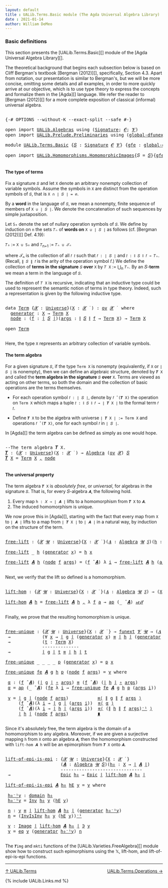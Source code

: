 ```yaml
---
layout: default
title : UALib.Terms.Basic module (The Agda Universal Algebra Library)
date : 2021-01-14
author: William DeMeo
---
```


### <a id="basic-definitions">Basic definitions</a>

This section presents the [UALib.Terms.Basic][] module of the [Agda Universal Algebra Library][].

The theoretical background that begins each subsection below is based on Cliff Bergman's textbook [Bergman (2012)][], specifically, Section 4.3.  Apart from notation, our presentation is similar to Bergman's, but we will be more concise, omitting some details and all examples, in order to more quickly arrive at our objective, which is to use type theory to express the concepts and formalize them in the [Agda][] language.  We refer the reader to [Bergman (2012)][] for a more complete exposition of classical (informal) universal algebra.

<pre class="Agda">

<a id="845" class="Symbol">{-#</a> <a id="849" class="Keyword">OPTIONS</a> <a id="857" class="Pragma">--without-K</a> <a id="869" class="Pragma">--exact-split</a> <a id="883" class="Pragma">--safe</a> <a id="890" class="Symbol">#-}</a>

<a id="895" class="Keyword">open</a> <a id="900" class="Keyword">import</a> <a id="907" href="UALib.Algebras.html" class="Module">UALib.Algebras</a> <a id="922" class="Keyword">using</a> <a id="928" class="Symbol">(</a><a id="929" href="UALib.Algebras.Signatures.html#1377" class="Function">Signature</a><a id="938" class="Symbol">;</a> <a id="940" href="universes.html#613" class="Generalizable">𝓞</a><a id="941" class="Symbol">;</a> <a id="943" href="universes.html#617" class="Generalizable">𝓥</a><a id="944" class="Symbol">)</a>
<a id="946" class="Keyword">open</a> <a id="951" class="Keyword">import</a> <a id="958" href="UALib.Prelude.Preliminaries.html" class="Module">UALib.Prelude.Preliminaries</a> <a id="986" class="Keyword">using</a> <a id="992" class="Symbol">(</a><a id="993" href="MGS-Subsingleton-Theorems.html#3468" class="Function">global-dfunext</a><a id="1007" class="Symbol">)</a>

<a id="1010" class="Keyword">module</a> <a id="1017" href="UALib.Terms.Basic.html" class="Module">UALib.Terms.Basic</a> <a id="1035" class="Symbol">{</a><a id="1036" href="UALib.Terms.Basic.html#1036" class="Bound">𝑆</a> <a id="1038" class="Symbol">:</a> <a id="1040" href="UALib.Algebras.Signatures.html#1377" class="Function">Signature</a> <a id="1050" href="universes.html#613" class="Generalizable">𝓞</a> <a id="1052" href="universes.html#617" class="Generalizable">𝓥</a><a id="1053" class="Symbol">}</a> <a id="1055" class="Symbol">{</a><a id="1056" href="UALib.Terms.Basic.html#1056" class="Bound">gfe</a> <a id="1060" class="Symbol">:</a> <a id="1062" href="MGS-Subsingleton-Theorems.html#3468" class="Function">global-dfunext</a><a id="1076" class="Symbol">}</a> <a id="1078" class="Keyword">where</a>

<a id="1085" class="Keyword">open</a> <a id="1090" class="Keyword">import</a> <a id="1097" href="UALib.Homomorphisms.HomomorphicImages.html" class="Module">UALib.Homomorphisms.HomomorphicImages</a><a id="1134" class="Symbol">{</a><a id="1135" class="Argument">𝑆</a> <a id="1137" class="Symbol">=</a> <a id="1139" href="UALib.Terms.Basic.html#1036" class="Bound">𝑆</a><a id="1140" class="Symbol">}{</a><a id="1142" href="UALib.Terms.Basic.html#1056" class="Bound">gfe</a><a id="1145" class="Symbol">}</a> <a id="1147" class="Keyword">public</a>

</pre>

#### <a id="the-type-of-terms">The type of terms</a>

Fix a signature `𝑆` and let `X` denote an arbitrary nonempty collection of variable symbols. Assume the symbols in `X` are distinct from the operation symbols of `𝑆`, that is `X ∩ ∣ 𝑆 ∣ = ∅`.

By a **word** in the language of `𝑆`, we mean a nonempty, finite sequence of members of `X ∪ ∣ 𝑆 ∣`. We denote the concatenation of such sequences by simple juxtaposition.

Let `S₀` denote the set of nullary operation symbols of `𝑆`. We define by induction on `n` the sets `𝑇ₙ` of **words on** `X ∪ ∣ 𝑆 ∣` as follows (cf. [Bergman (2012)][] Def. 4.19):

`𝑇₀` := `X ∪ S₀` and `𝑇`<sub>n+1</sub> := `𝑇ₙ ∪ 𝒯ₙ`

where 𝒯ₙ is the collection of all `𝑓 𝑡` such that `𝑓 : ∣ 𝑆 ∣` and `𝑡 : ∥ 𝑆 ∥ 𝑓 → 𝑇ₙ`. (Recall, `∥ 𝑆 ∥ 𝑓` is the arity of the operation symbol 𝑓.) We define the collection of **terms in the signature** `𝑆` **over** `X` by `𝑇 X` := ⋃<sub>n</sub> `𝑇ₙ`. By an 𝑆-**term** we mean a term in the language of `𝑆`.

The definition of `𝑇 X` is recursive, indicating that an inductive type could be used to represent the semantic notion of terms in type theory. Indeed, such a representation is given by the following inductive type.

<pre class="Agda">

<a id="2359" class="Keyword">data</a> <a id="Term"></a><a id="2364" href="UALib.Terms.Basic.html#2364" class="Datatype">Term</a> <a id="2369" class="Symbol">{</a><a id="2370" href="UALib.Terms.Basic.html#2370" class="Bound">𝓧</a> <a id="2372" class="Symbol">:</a> <a id="2374" href="universes.html#551" class="Function">Universe</a><a id="2382" class="Symbol">}(</a><a id="2384" href="UALib.Terms.Basic.html#2384" class="Bound">X</a> <a id="2386" class="Symbol">:</a> <a id="2388" href="UALib.Terms.Basic.html#2370" class="Bound">𝓧</a> <a id="2390" href="universes.html#758" class="Function Operator">̇</a> <a id="2392" class="Symbol">)</a> <a id="2394" class="Symbol">:</a> <a id="2396" href="UALib.Algebras.Products.html#2030" class="Function">ov</a> <a id="2399" href="UALib.Terms.Basic.html#2370" class="Bound">𝓧</a> <a id="2401" href="universes.html#758" class="Function Operator">̇</a>  <a id="2404" class="Keyword">where</a>
  <a id="Term.generator"></a><a id="2412" href="UALib.Terms.Basic.html#2412" class="InductiveConstructor">generator</a> <a id="2422" class="Symbol">:</a> <a id="2424" href="UALib.Terms.Basic.html#2384" class="Bound">X</a> <a id="2426" class="Symbol">→</a> <a id="2428" href="UALib.Terms.Basic.html#2364" class="Datatype">Term</a> <a id="2433" href="UALib.Terms.Basic.html#2384" class="Bound">X</a>
  <a id="Term.node"></a><a id="2437" href="UALib.Terms.Basic.html#2437" class="InductiveConstructor">node</a> <a id="2442" class="Symbol">:</a> <a id="2444" class="Symbol">(</a><a id="2445" href="UALib.Terms.Basic.html#2445" class="Bound">f</a> <a id="2447" class="Symbol">:</a> <a id="2449" href="UALib.Prelude.Preliminaries.html#11659" class="Function Operator">∣</a> <a id="2451" href="UALib.Terms.Basic.html#1036" class="Bound">𝑆</a> <a id="2453" href="UALib.Prelude.Preliminaries.html#11659" class="Function Operator">∣</a><a id="2454" class="Symbol">)(</a><a id="2456" href="UALib.Terms.Basic.html#2456" class="Bound">args</a> <a id="2461" class="Symbol">:</a> <a id="2463" href="UALib.Prelude.Preliminaries.html#11740" class="Function Operator">∥</a> <a id="2465" href="UALib.Terms.Basic.html#1036" class="Bound">𝑆</a> <a id="2467" href="UALib.Prelude.Preliminaries.html#11740" class="Function Operator">∥</a> <a id="2469" href="UALib.Terms.Basic.html#2445" class="Bound">f</a> <a id="2471" class="Symbol">→</a> <a id="2473" href="UALib.Terms.Basic.html#2364" class="Datatype">Term</a> <a id="2478" href="UALib.Terms.Basic.html#2384" class="Bound">X</a><a id="2479" class="Symbol">)</a> <a id="2481" class="Symbol">→</a> <a id="2483" href="UALib.Terms.Basic.html#2364" class="Datatype">Term</a> <a id="2488" href="UALib.Terms.Basic.html#2384" class="Bound">X</a>

<a id="2491" class="Keyword">open</a> <a id="2496" href="UALib.Terms.Basic.html#2364" class="Module">Term</a>

</pre>

Here, the type `X` represents an arbitrary collection of variable symbols.

#### <a id="the-term-algebra">The term algebra</a>

For a given signature `𝑆`, if the type `Term X` is nonempty (equivalently, if `X` or `∣ 𝑆 ∣` is nonempty), then we can define an algebraic structure, denoted by `𝑻 X` and called the **term algebra in the signature** `𝑆` **over** `X`.  Terms are viewed as acting on other terms, so both the domain and the collection of basic operations are the terms themselves.

* For each operation symbol `𝑓 : ∣ 𝑆 ∣`, denote by `𝑓 ̂ (𝑻 X)` the operation on `Term X` which maps a tuple `𝑡 : ∥ 𝑆 ∥ 𝑓 → ∣ 𝑻 X ∣` to the formal term `𝑓 𝑡`.

* Define `𝑻 X` to be the algebra with universe `∣ 𝑻 X ∣ := Term X` and operations `𝑓 ̂ (𝑻 X)`, one for each symbol `𝑓` in `∣ 𝑆 ∣`.

In [Agda][] the term algebra can be defined as simply as one would hope.

<pre class="Agda">

<a id="3384" class="Comment">--The term algebra 𝑻 X.</a>
<a id="𝑻"></a><a id="3408" href="UALib.Terms.Basic.html#3408" class="Function">𝑻</a> <a id="3410" class="Symbol">:</a> <a id="3412" class="Symbol">{</a><a id="3413" href="UALib.Terms.Basic.html#3413" class="Bound">𝓧</a> <a id="3415" class="Symbol">:</a> <a id="3417" href="universes.html#551" class="Function">Universe</a><a id="3425" class="Symbol">}(</a><a id="3427" href="UALib.Terms.Basic.html#3427" class="Bound">X</a> <a id="3429" class="Symbol">:</a> <a id="3431" href="UALib.Terms.Basic.html#3413" class="Bound">𝓧</a> <a id="3433" href="universes.html#758" class="Function Operator">̇</a> <a id="3435" class="Symbol">)</a> <a id="3437" class="Symbol">→</a> <a id="3439" href="UALib.Algebras.Algebras.html#771" class="Function">Algebra</a> <a id="3447" class="Symbol">(</a><a id="3448" href="UALib.Algebras.Products.html#2030" class="Function">ov</a> <a id="3451" href="UALib.Terms.Basic.html#3413" class="Bound">𝓧</a><a id="3452" class="Symbol">)</a> <a id="3454" href="UALib.Terms.Basic.html#1036" class="Bound">𝑆</a>
<a id="3456" href="UALib.Terms.Basic.html#3408" class="Function">𝑻</a> <a id="3458" href="UALib.Terms.Basic.html#3458" class="Bound">X</a> <a id="3460" class="Symbol">=</a> <a id="3462" href="UALib.Terms.Basic.html#2364" class="Datatype">Term</a> <a id="3467" href="UALib.Terms.Basic.html#3458" class="Bound">X</a> <a id="3469" href="UALib.Prelude.Preliminaries.html#5665" class="InductiveConstructor Operator">,</a> <a id="3471" href="UALib.Terms.Basic.html#2437" class="InductiveConstructor">node</a>

</pre>



#### <a id="the-universal-property">The universal property</a>

The term algebra `𝑻 X` is *absolutely free*, or *universal*, for algebras in the signature `𝑆`. That is, for every 𝑆-algebra `𝑨`, the following hold.

1.  Every map `h : 𝑋 → ∣ 𝑨 ∣` lifts to a homomorphism from `𝑻 X` to `𝑨`.
2.  The induced homomorphism is unique.

We now prove this in [Agda][], starting with the fact that every map from `X` to `∣ 𝑨 ∣` lifts to a map from `∣ 𝑻 X ∣` to `∣ 𝑨 ∣` in a natural way, by induction on the structure of the term.

<pre class="Agda">

<a id="free-lift"></a><a id="4026" href="UALib.Terms.Basic.html#4026" class="Function">free-lift</a> <a id="4036" class="Symbol">:</a> <a id="4038" class="Symbol">{</a><a id="4039" href="UALib.Terms.Basic.html#4039" class="Bound">𝓧</a> <a id="4041" href="UALib.Terms.Basic.html#4041" class="Bound">𝓤</a> <a id="4043" class="Symbol">:</a> <a id="4045" href="universes.html#551" class="Function">Universe</a><a id="4053" class="Symbol">}{</a><a id="4055" href="UALib.Terms.Basic.html#4055" class="Bound">X</a> <a id="4057" class="Symbol">:</a> <a id="4059" href="UALib.Terms.Basic.html#4039" class="Bound">𝓧</a> <a id="4061" href="universes.html#758" class="Function Operator">̇</a> <a id="4063" class="Symbol">}(</a><a id="4065" href="UALib.Terms.Basic.html#4065" class="Bound">𝑨</a> <a id="4067" class="Symbol">:</a> <a id="4069" href="UALib.Algebras.Algebras.html#771" class="Function">Algebra</a> <a id="4077" href="UALib.Terms.Basic.html#4041" class="Bound">𝓤</a> <a id="4079" href="UALib.Terms.Basic.html#1036" class="Bound">𝑆</a><a id="4080" class="Symbol">)(</a><a id="4082" href="UALib.Terms.Basic.html#4082" class="Bound">h</a> <a id="4084" class="Symbol">:</a> <a id="4086" href="UALib.Terms.Basic.html#4055" class="Bound">X</a> <a id="4088" class="Symbol">→</a> <a id="4090" href="UALib.Prelude.Preliminaries.html#11659" class="Function Operator">∣</a> <a id="4092" href="UALib.Terms.Basic.html#4065" class="Bound">𝑨</a> <a id="4094" href="UALib.Prelude.Preliminaries.html#11659" class="Function Operator">∣</a><a id="4095" class="Symbol">)</a> <a id="4097" class="Symbol">→</a> <a id="4099" href="UALib.Prelude.Preliminaries.html#11659" class="Function Operator">∣</a> <a id="4101" href="UALib.Terms.Basic.html#3408" class="Function">𝑻</a> <a id="4103" href="UALib.Terms.Basic.html#4055" class="Bound">X</a> <a id="4105" href="UALib.Prelude.Preliminaries.html#11659" class="Function Operator">∣</a> <a id="4107" class="Symbol">→</a> <a id="4109" href="UALib.Prelude.Preliminaries.html#11659" class="Function Operator">∣</a> <a id="4111" href="UALib.Terms.Basic.html#4065" class="Bound">𝑨</a> <a id="4113" href="UALib.Prelude.Preliminaries.html#11659" class="Function Operator">∣</a>

<a id="4116" href="UALib.Terms.Basic.html#4026" class="Function">free-lift</a> <a id="4126" class="Symbol">_</a> <a id="4128" href="UALib.Terms.Basic.html#4128" class="Bound">h</a> <a id="4130" class="Symbol">(</a><a id="4131" href="UALib.Terms.Basic.html#2412" class="InductiveConstructor">generator</a> <a id="4141" href="UALib.Terms.Basic.html#4141" class="Bound">x</a><a id="4142" class="Symbol">)</a> <a id="4144" class="Symbol">=</a> <a id="4146" href="UALib.Terms.Basic.html#4128" class="Bound">h</a> <a id="4148" href="UALib.Terms.Basic.html#4141" class="Bound">x</a>

<a id="4151" href="UALib.Terms.Basic.html#4026" class="Function">free-lift</a> <a id="4161" href="UALib.Terms.Basic.html#4161" class="Bound">𝑨</a> <a id="4163" href="UALib.Terms.Basic.html#4163" class="Bound">h</a> <a id="4165" class="Symbol">(</a><a id="4166" href="UALib.Terms.Basic.html#2437" class="InductiveConstructor">node</a> <a id="4171" href="UALib.Terms.Basic.html#4171" class="Bound">f</a> <a id="4173" href="UALib.Terms.Basic.html#4173" class="Bound">args</a><a id="4177" class="Symbol">)</a> <a id="4179" class="Symbol">=</a> <a id="4181" class="Symbol">(</a><a id="4182" href="UALib.Terms.Basic.html#4171" class="Bound">f</a> <a id="4184" href="UALib.Algebras.Algebras.html#2921" class="Function Operator">̂</a> <a id="4186" href="UALib.Terms.Basic.html#4161" class="Bound">𝑨</a><a id="4187" class="Symbol">)</a> <a id="4189" class="Symbol">λ</a> <a id="4191" href="UALib.Terms.Basic.html#4191" class="Bound">i</a> <a id="4193" class="Symbol">→</a> <a id="4195" href="UALib.Terms.Basic.html#4026" class="Function">free-lift</a> <a id="4205" href="UALib.Terms.Basic.html#4161" class="Bound">𝑨</a> <a id="4207" href="UALib.Terms.Basic.html#4163" class="Bound">h</a> <a id="4209" class="Symbol">(</a><a id="4210" href="UALib.Terms.Basic.html#4173" class="Bound">args</a> <a id="4215" href="UALib.Terms.Basic.html#4191" class="Bound">i</a><a id="4216" class="Symbol">)</a>

</pre>

Next, we verify that the lift so defined is a homomorphism.

<pre class="Agda">

<a id="lift-hom"></a><a id="4306" href="UALib.Terms.Basic.html#4306" class="Function">lift-hom</a> <a id="4315" class="Symbol">:</a> <a id="4317" class="Symbol">{</a><a id="4318" href="UALib.Terms.Basic.html#4318" class="Bound">𝓧</a> <a id="4320" href="UALib.Terms.Basic.html#4320" class="Bound">𝓤</a> <a id="4322" class="Symbol">:</a> <a id="4324" href="universes.html#551" class="Function">Universe</a><a id="4332" class="Symbol">}{</a><a id="4334" href="UALib.Terms.Basic.html#4334" class="Bound">X</a> <a id="4336" class="Symbol">:</a> <a id="4338" href="UALib.Terms.Basic.html#4318" class="Bound">𝓧</a> <a id="4340" href="universes.html#758" class="Function Operator">̇</a> <a id="4342" class="Symbol">}(</a><a id="4344" href="UALib.Terms.Basic.html#4344" class="Bound">𝑨</a> <a id="4346" class="Symbol">:</a> <a id="4348" href="UALib.Algebras.Algebras.html#771" class="Function">Algebra</a> <a id="4356" href="UALib.Terms.Basic.html#4320" class="Bound">𝓤</a> <a id="4358" href="UALib.Terms.Basic.html#1036" class="Bound">𝑆</a><a id="4359" class="Symbol">)</a> <a id="4361" class="Symbol">→</a> <a id="4363" class="Symbol">(</a><a id="4364" href="UALib.Terms.Basic.html#4334" class="Bound">X</a> <a id="4366" class="Symbol">→</a> <a id="4368" href="UALib.Prelude.Preliminaries.html#11659" class="Function Operator">∣</a> <a id="4370" href="UALib.Terms.Basic.html#4344" class="Bound">𝑨</a> <a id="4372" href="UALib.Prelude.Preliminaries.html#11659" class="Function Operator">∣</a><a id="4373" class="Symbol">)</a> <a id="4375" class="Symbol">→</a> <a id="4377" href="UALib.Homomorphisms.Basic.html#2319" class="Function">hom</a> <a id="4381" class="Symbol">(</a><a id="4382" href="UALib.Terms.Basic.html#3408" class="Function">𝑻</a> <a id="4384" href="UALib.Terms.Basic.html#4334" class="Bound">X</a><a id="4385" class="Symbol">)</a> <a id="4387" href="UALib.Terms.Basic.html#4344" class="Bound">𝑨</a>

<a id="4390" href="UALib.Terms.Basic.html#4306" class="Function">lift-hom</a> <a id="4399" href="UALib.Terms.Basic.html#4399" class="Bound">𝑨</a> <a id="4401" href="UALib.Terms.Basic.html#4401" class="Bound">h</a> <a id="4403" class="Symbol">=</a> <a id="4405" href="UALib.Terms.Basic.html#4026" class="Function">free-lift</a> <a id="4415" href="UALib.Terms.Basic.html#4399" class="Bound">𝑨</a> <a id="4417" href="UALib.Terms.Basic.html#4401" class="Bound">h</a> <a id="4419" href="UALib.Prelude.Preliminaries.html#5665" class="InductiveConstructor Operator">,</a> <a id="4421" class="Symbol">λ</a> <a id="4423" href="UALib.Terms.Basic.html#4423" class="Bound">f</a> <a id="4425" href="UALib.Terms.Basic.html#4425" class="Bound">a</a> <a id="4427" class="Symbol">→</a> <a id="4429" href="MGS-MLTT.html#6613" class="Function">ap</a> <a id="4432" class="Symbol">(_</a> <a id="4435" href="UALib.Algebras.Algebras.html#2921" class="Function Operator">̂</a> <a id="4437" href="UALib.Terms.Basic.html#4399" class="Bound">𝑨</a><a id="4438" class="Symbol">)</a> <a id="4440" href="UALib.Prelude.Preliminaries.html#5570" class="InductiveConstructor">𝓇ℯ𝒻𝓁</a>

</pre>

Finally, we prove that the resulting homomorphism is unique.

<pre class="Agda">

<a id="free-unique"></a><a id="4534" href="UALib.Terms.Basic.html#4534" class="Function">free-unique</a> <a id="4546" class="Symbol">:</a> <a id="4548" class="Symbol">{</a><a id="4549" href="UALib.Terms.Basic.html#4549" class="Bound">𝓧</a> <a id="4551" href="UALib.Terms.Basic.html#4551" class="Bound">𝓤</a> <a id="4553" class="Symbol">:</a> <a id="4555" href="universes.html#551" class="Function">Universe</a><a id="4563" class="Symbol">}{</a><a id="4565" href="UALib.Terms.Basic.html#4565" class="Bound">X</a> <a id="4567" class="Symbol">:</a> <a id="4569" href="UALib.Terms.Basic.html#4549" class="Bound">𝓧</a> <a id="4571" href="universes.html#758" class="Function Operator">̇</a> <a id="4573" class="Symbol">}</a> <a id="4575" class="Symbol">→</a> <a id="4577" href="MGS-FunExt-from-Univalence.html#393" class="Function">funext</a> <a id="4584" href="UALib.Terms.Basic.html#1052" class="Bound">𝓥</a> <a id="4586" href="UALib.Terms.Basic.html#4551" class="Bound">𝓤</a> <a id="4588" class="Symbol">→</a> <a id="4590" class="Symbol">(</a><a id="4591" href="UALib.Terms.Basic.html#4591" class="Bound">𝑨</a> <a id="4593" class="Symbol">:</a> <a id="4595" href="UALib.Algebras.Algebras.html#771" class="Function">Algebra</a> <a id="4603" href="UALib.Terms.Basic.html#4551" class="Bound">𝓤</a> <a id="4605" href="UALib.Terms.Basic.html#1036" class="Bound">𝑆</a><a id="4606" class="Symbol">)(</a><a id="4608" href="UALib.Terms.Basic.html#4608" class="Bound">g</a> <a id="4610" href="UALib.Terms.Basic.html#4610" class="Bound">h</a> <a id="4612" class="Symbol">:</a> <a id="4614" href="UALib.Homomorphisms.Basic.html#2319" class="Function">hom</a> <a id="4618" class="Symbol">(</a><a id="4619" href="UALib.Terms.Basic.html#3408" class="Function">𝑻</a> <a id="4621" href="UALib.Terms.Basic.html#4565" class="Bound">X</a><a id="4622" class="Symbol">)</a> <a id="4624" href="UALib.Terms.Basic.html#4591" class="Bound">𝑨</a><a id="4625" class="Symbol">)</a>
 <a id="4628" class="Symbol">→</a>            <a id="4641" class="Symbol">(∀</a> <a id="4644" href="UALib.Terms.Basic.html#4644" class="Bound">x</a> <a id="4646" class="Symbol">→</a> <a id="4648" href="UALib.Prelude.Preliminaries.html#11659" class="Function Operator">∣</a> <a id="4650" href="UALib.Terms.Basic.html#4608" class="Bound">g</a> <a id="4652" href="UALib.Prelude.Preliminaries.html#11659" class="Function Operator">∣</a> <a id="4654" class="Symbol">(</a><a id="4655" href="UALib.Terms.Basic.html#2412" class="InductiveConstructor">generator</a> <a id="4665" href="UALib.Terms.Basic.html#4644" class="Bound">x</a><a id="4666" class="Symbol">)</a> <a id="4668" href="UALib.Prelude.Preliminaries.html#5556" class="Datatype Operator">≡</a> <a id="4670" href="UALib.Prelude.Preliminaries.html#11659" class="Function Operator">∣</a> <a id="4672" href="UALib.Terms.Basic.html#4610" class="Bound">h</a> <a id="4674" href="UALib.Prelude.Preliminaries.html#11659" class="Function Operator">∣</a> <a id="4676" class="Symbol">(</a><a id="4677" href="UALib.Terms.Basic.html#2412" class="InductiveConstructor">generator</a> <a id="4687" href="UALib.Terms.Basic.html#4644" class="Bound">x</a><a id="4688" class="Symbol">))</a>
 <a id="4692" class="Symbol">→</a>            <a id="4705" class="Symbol">(</a><a id="4706" href="UALib.Terms.Basic.html#4706" class="Bound">t</a> <a id="4708" class="Symbol">:</a> <a id="4710" href="UALib.Terms.Basic.html#2364" class="Datatype">Term</a> <a id="4715" href="UALib.Terms.Basic.html#4565" class="Bound">X</a><a id="4716" class="Symbol">)</a>
              <a id="4732" class="Comment">--------------</a>
 <a id="4748" class="Symbol">→</a>            <a id="4761" href="UALib.Prelude.Preliminaries.html#11659" class="Function Operator">∣</a> <a id="4763" href="UALib.Terms.Basic.html#4608" class="Bound">g</a> <a id="4765" href="UALib.Prelude.Preliminaries.html#11659" class="Function Operator">∣</a> <a id="4767" href="UALib.Terms.Basic.html#4706" class="Bound">t</a> <a id="4769" href="UALib.Prelude.Preliminaries.html#5556" class="Datatype Operator">≡</a> <a id="4771" href="UALib.Prelude.Preliminaries.html#11659" class="Function Operator">∣</a> <a id="4773" href="UALib.Terms.Basic.html#4610" class="Bound">h</a> <a id="4775" href="UALib.Prelude.Preliminaries.html#11659" class="Function Operator">∣</a> <a id="4777" href="UALib.Terms.Basic.html#4706" class="Bound">t</a>

<a id="4780" href="UALib.Terms.Basic.html#4534" class="Function">free-unique</a> <a id="4792" class="Symbol">_</a> <a id="4794" class="Symbol">_</a> <a id="4796" class="Symbol">_</a> <a id="4798" class="Symbol">_</a> <a id="4800" href="UALib.Terms.Basic.html#4800" class="Bound">p</a> <a id="4802" class="Symbol">(</a><a id="4803" href="UALib.Terms.Basic.html#2412" class="InductiveConstructor">generator</a> <a id="4813" href="UALib.Terms.Basic.html#4813" class="Bound">x</a><a id="4814" class="Symbol">)</a> <a id="4816" class="Symbol">=</a> <a id="4818" href="UALib.Terms.Basic.html#4800" class="Bound">p</a> <a id="4820" href="UALib.Terms.Basic.html#4813" class="Bound">x</a>

<a id="4823" href="UALib.Terms.Basic.html#4534" class="Function">free-unique</a> <a id="4835" href="UALib.Terms.Basic.html#4835" class="Bound">fe</a> <a id="4838" href="UALib.Terms.Basic.html#4838" class="Bound">𝑨</a> <a id="4840" href="UALib.Terms.Basic.html#4840" class="Bound">g</a> <a id="4842" href="UALib.Terms.Basic.html#4842" class="Bound">h</a> <a id="4844" href="UALib.Terms.Basic.html#4844" class="Bound">p</a> <a id="4846" class="Symbol">(</a><a id="4847" href="UALib.Terms.Basic.html#2437" class="InductiveConstructor">node</a> <a id="4852" href="UALib.Terms.Basic.html#4852" class="Bound">f</a> <a id="4854" href="UALib.Terms.Basic.html#4854" class="Bound">args</a><a id="4858" class="Symbol">)</a> <a id="4860" class="Symbol">=</a> <a id="4862" href="UALib.Terms.Basic.html#4985" class="Function">γ</a> <a id="4864" class="Keyword">where</a>

 <a id="4872" href="UALib.Terms.Basic.html#4872" class="Function">α</a> <a id="4874" class="Symbol">:</a> <a id="4876" class="Symbol">(</a><a id="4877" href="UALib.Terms.Basic.html#4852" class="Bound">f</a> <a id="4879" href="UALib.Algebras.Algebras.html#2921" class="Function Operator">̂</a> <a id="4881" href="UALib.Terms.Basic.html#4838" class="Bound">𝑨</a><a id="4882" class="Symbol">)</a> <a id="4884" class="Symbol">(</a><a id="4885" href="UALib.Prelude.Preliminaries.html#11659" class="Function Operator">∣</a> <a id="4887" href="UALib.Terms.Basic.html#4840" class="Bound">g</a> <a id="4889" href="UALib.Prelude.Preliminaries.html#11659" class="Function Operator">∣</a> <a id="4891" href="MGS-MLTT.html#3813" class="Function Operator">∘</a> <a id="4893" href="UALib.Terms.Basic.html#4854" class="Bound">args</a><a id="4897" class="Symbol">)</a> <a id="4899" href="UALib.Prelude.Preliminaries.html#5556" class="Datatype Operator">≡</a> <a id="4901" class="Symbol">(</a><a id="4902" href="UALib.Terms.Basic.html#4852" class="Bound">f</a> <a id="4904" href="UALib.Algebras.Algebras.html#2921" class="Function Operator">̂</a> <a id="4906" href="UALib.Terms.Basic.html#4838" class="Bound">𝑨</a><a id="4907" class="Symbol">)</a> <a id="4909" class="Symbol">(</a><a id="4910" href="UALib.Prelude.Preliminaries.html#11659" class="Function Operator">∣</a> <a id="4912" href="UALib.Terms.Basic.html#4842" class="Bound">h</a> <a id="4914" href="UALib.Prelude.Preliminaries.html#11659" class="Function Operator">∣</a> <a id="4916" href="MGS-MLTT.html#3813" class="Function Operator">∘</a> <a id="4918" href="UALib.Terms.Basic.html#4854" class="Bound">args</a><a id="4922" class="Symbol">)</a>
 <a id="4925" href="UALib.Terms.Basic.html#4872" class="Function">α</a> <a id="4927" class="Symbol">=</a> <a id="4929" href="MGS-MLTT.html#6613" class="Function">ap</a> <a id="4932" class="Symbol">(_</a> <a id="4935" href="UALib.Algebras.Algebras.html#2921" class="Function Operator">̂</a> <a id="4937" href="UALib.Terms.Basic.html#4838" class="Bound">𝑨</a><a id="4938" class="Symbol">)</a> <a id="4940" class="Symbol">(</a><a id="4941" href="UALib.Terms.Basic.html#4835" class="Bound">fe</a> <a id="4944" class="Symbol">λ</a> <a id="4946" href="UALib.Terms.Basic.html#4946" class="Bound">i</a> <a id="4948" class="Symbol">→</a> <a id="4950" href="UALib.Terms.Basic.html#4534" class="Function">free-unique</a> <a id="4962" href="UALib.Terms.Basic.html#4835" class="Bound">fe</a> <a id="4965" href="UALib.Terms.Basic.html#4838" class="Bound">𝑨</a> <a id="4967" href="UALib.Terms.Basic.html#4840" class="Bound">g</a> <a id="4969" href="UALib.Terms.Basic.html#4842" class="Bound">h</a> <a id="4971" href="UALib.Terms.Basic.html#4844" class="Bound">p</a> <a id="4973" class="Symbol">(</a><a id="4974" href="UALib.Terms.Basic.html#4854" class="Bound">args</a> <a id="4979" href="UALib.Terms.Basic.html#4946" class="Bound">i</a><a id="4980" class="Symbol">))</a>

 <a id="4985" href="UALib.Terms.Basic.html#4985" class="Function">γ</a> <a id="4987" class="Symbol">=</a> <a id="4989" href="UALib.Prelude.Preliminaries.html#11659" class="Function Operator">∣</a> <a id="4991" href="UALib.Terms.Basic.html#4840" class="Bound">g</a> <a id="4993" href="UALib.Prelude.Preliminaries.html#11659" class="Function Operator">∣</a> <a id="4995" class="Symbol">(</a><a id="4996" href="UALib.Terms.Basic.html#2437" class="InductiveConstructor">node</a> <a id="5001" href="UALib.Terms.Basic.html#4852" class="Bound">f</a> <a id="5003" href="UALib.Terms.Basic.html#4854" class="Bound">args</a><a id="5007" class="Symbol">)</a>           <a id="5019" href="MGS-MLTT.html#5997" class="Function Operator">≡⟨</a> <a id="5022" href="UALib.Prelude.Preliminaries.html#11740" class="Function Operator">∥</a> <a id="5024" href="UALib.Terms.Basic.html#4840" class="Bound">g</a> <a id="5026" href="UALib.Prelude.Preliminaries.html#11740" class="Function Operator">∥</a> <a id="5028" href="UALib.Terms.Basic.html#4852" class="Bound">f</a> <a id="5030" href="UALib.Terms.Basic.html#4854" class="Bound">args</a> <a id="5035" href="MGS-MLTT.html#5997" class="Function Operator">⟩</a>
     <a id="5042" class="Symbol">(</a><a id="5043" href="UALib.Terms.Basic.html#4852" class="Bound">f</a> <a id="5045" href="UALib.Algebras.Algebras.html#2921" class="Function Operator">̂</a> <a id="5047" href="UALib.Terms.Basic.html#4838" class="Bound">𝑨</a><a id="5048" class="Symbol">)(λ</a> <a id="5052" href="UALib.Terms.Basic.html#5052" class="Bound">i</a> <a id="5054" class="Symbol">→</a> <a id="5056" href="UALib.Prelude.Preliminaries.html#11659" class="Function Operator">∣</a> <a id="5058" href="UALib.Terms.Basic.html#4840" class="Bound">g</a> <a id="5060" href="UALib.Prelude.Preliminaries.html#11659" class="Function Operator">∣</a> <a id="5062" class="Symbol">(</a><a id="5063" href="UALib.Terms.Basic.html#4854" class="Bound">args</a> <a id="5068" href="UALib.Terms.Basic.html#5052" class="Bound">i</a><a id="5069" class="Symbol">))</a>  <a id="5073" href="MGS-MLTT.html#5997" class="Function Operator">≡⟨</a> <a id="5076" href="UALib.Terms.Basic.html#4872" class="Function">α</a> <a id="5078" href="MGS-MLTT.html#5997" class="Function Operator">⟩</a>
     <a id="5085" class="Symbol">(</a><a id="5086" href="UALib.Terms.Basic.html#4852" class="Bound">f</a> <a id="5088" href="UALib.Algebras.Algebras.html#2921" class="Function Operator">̂</a> <a id="5090" href="UALib.Terms.Basic.html#4838" class="Bound">𝑨</a><a id="5091" class="Symbol">)(λ</a> <a id="5095" href="UALib.Terms.Basic.html#5095" class="Bound">i</a> <a id="5097" class="Symbol">→</a> <a id="5099" href="UALib.Prelude.Preliminaries.html#11659" class="Function Operator">∣</a> <a id="5101" href="UALib.Terms.Basic.html#4842" class="Bound">h</a> <a id="5103" href="UALib.Prelude.Preliminaries.html#11659" class="Function Operator">∣</a> <a id="5105" class="Symbol">(</a><a id="5106" href="UALib.Terms.Basic.html#4854" class="Bound">args</a> <a id="5111" href="UALib.Terms.Basic.html#5095" class="Bound">i</a><a id="5112" class="Symbol">))</a>  <a id="5116" href="MGS-MLTT.html#5997" class="Function Operator">≡⟨</a> <a id="5119" class="Symbol">(</a><a id="5120" href="UALib.Prelude.Preliminaries.html#11740" class="Function Operator">∥</a> <a id="5122" href="UALib.Terms.Basic.html#4842" class="Bound">h</a> <a id="5124" href="UALib.Prelude.Preliminaries.html#11740" class="Function Operator">∥</a> <a id="5126" href="UALib.Terms.Basic.html#4852" class="Bound">f</a> <a id="5128" href="UALib.Terms.Basic.html#4854" class="Bound">args</a><a id="5132" class="Symbol">)</a><a id="5133" href="MGS-MLTT.html#6125" class="Function Operator">⁻¹</a> <a id="5136" href="MGS-MLTT.html#5997" class="Function Operator">⟩</a>
     <a id="5143" href="UALib.Prelude.Preliminaries.html#11659" class="Function Operator">∣</a> <a id="5145" href="UALib.Terms.Basic.html#4842" class="Bound">h</a> <a id="5147" href="UALib.Prelude.Preliminaries.html#11659" class="Function Operator">∣</a> <a id="5149" class="Symbol">(</a><a id="5150" href="UALib.Terms.Basic.html#2437" class="InductiveConstructor">node</a> <a id="5155" href="UALib.Terms.Basic.html#4852" class="Bound">f</a> <a id="5157" href="UALib.Terms.Basic.html#4854" class="Bound">args</a><a id="5161" class="Symbol">)</a>           <a id="5173" href="MGS-MLTT.html#6079" class="Function Operator">∎</a>

</pre>

Since it's absolutely free, the term algebra is the domain of a homomorphism to any algebra. Moreover, if we are given a surjective mapping `h` from `X` onto an algebra `𝑨`, then the homomorphism constructed with `lift-hom 𝑨 h` will be an epimorphism from `𝑻 X` onto `𝑨`.

<pre class="Agda">

<a id="lift-of-epi-is-epi"></a><a id="5475" href="UALib.Terms.Basic.html#5475" class="Function">lift-of-epi-is-epi</a> <a id="5494" class="Symbol">:</a> <a id="5496" class="Symbol">{</a><a id="5497" href="UALib.Terms.Basic.html#5497" class="Bound">𝓧</a> <a id="5499" href="UALib.Terms.Basic.html#5499" class="Bound">𝓤</a> <a id="5501" class="Symbol">:</a> <a id="5503" href="universes.html#551" class="Function">Universe</a><a id="5511" class="Symbol">}{</a><a id="5513" href="UALib.Terms.Basic.html#5513" class="Bound">X</a> <a id="5515" class="Symbol">:</a> <a id="5517" href="UALib.Terms.Basic.html#5497" class="Bound">𝓧</a> <a id="5519" href="universes.html#758" class="Function Operator">̇</a> <a id="5521" class="Symbol">}</a>
                     <a id="5544" class="Symbol">(</a><a id="5545" href="UALib.Terms.Basic.html#5545" class="Bound">𝑨</a> <a id="5547" class="Symbol">:</a> <a id="5549" href="UALib.Algebras.Algebras.html#771" class="Function">Algebra</a> <a id="5557" href="UALib.Terms.Basic.html#5499" class="Bound">𝓤</a> <a id="5559" href="UALib.Terms.Basic.html#1036" class="Bound">𝑆</a><a id="5560" class="Symbol">)(</a><a id="5562" href="UALib.Terms.Basic.html#5562" class="Bound">h₀</a> <a id="5565" class="Symbol">:</a> <a id="5567" href="UALib.Terms.Basic.html#5513" class="Bound">X</a> <a id="5569" class="Symbol">→</a> <a id="5571" href="UALib.Prelude.Preliminaries.html#11659" class="Function Operator">∣</a> <a id="5573" href="UALib.Terms.Basic.html#5545" class="Bound">𝑨</a> <a id="5575" href="UALib.Prelude.Preliminaries.html#11659" class="Function Operator">∣</a><a id="5576" class="Symbol">)</a>
                     <a id="5599" class="Comment">-------------------------------</a>
 <a id="5632" class="Symbol">→</a>                   <a id="5652" href="UALib.Prelude.Inverses.html#2353" class="Function">Epic</a> <a id="5657" href="UALib.Terms.Basic.html#5562" class="Bound">h₀</a> <a id="5660" class="Symbol">→</a> <a id="5662" href="UALib.Prelude.Inverses.html#2353" class="Function">Epic</a> <a id="5667" href="UALib.Prelude.Preliminaries.html#11659" class="Function Operator">∣</a> <a id="5669" href="UALib.Terms.Basic.html#4306" class="Function">lift-hom</a> <a id="5678" href="UALib.Terms.Basic.html#5545" class="Bound">𝑨</a> <a id="5680" href="UALib.Terms.Basic.html#5562" class="Bound">h₀</a> <a id="5683" href="UALib.Prelude.Preliminaries.html#11659" class="Function Operator">∣</a>

<a id="5686" href="UALib.Terms.Basic.html#5475" class="Function">lift-of-epi-is-epi</a> <a id="5705" href="UALib.Terms.Basic.html#5705" class="Bound">𝑨</a> <a id="5707" href="UALib.Terms.Basic.html#5707" class="Bound">h₀</a> <a id="5710" href="UALib.Terms.Basic.html#5710" class="Bound">hE</a> <a id="5713" href="UALib.Terms.Basic.html#5713" class="Bound">y</a> <a id="5715" class="Symbol">=</a> <a id="5717" href="UALib.Terms.Basic.html#5848" class="Function">γ</a> <a id="5719" class="Keyword">where</a>

 <a id="5727" href="UALib.Terms.Basic.html#5727" class="Function">h₀⁻¹y</a> <a id="5733" class="Symbol">:</a> <a id="5735" href="MGS-MLTT.html#3944" class="Function">domain</a> <a id="5742" href="UALib.Terms.Basic.html#5707" class="Bound">h₀</a>
 <a id="5746" href="UALib.Terms.Basic.html#5727" class="Function">h₀⁻¹y</a> <a id="5752" class="Symbol">=</a> <a id="5754" href="UALib.Prelude.Inverses.html#1667" class="Function">Inv</a> <a id="5758" href="UALib.Terms.Basic.html#5707" class="Bound">h₀</a> <a id="5761" href="UALib.Terms.Basic.html#5713" class="Bound">y</a> <a id="5763" class="Symbol">(</a><a id="5764" href="UALib.Terms.Basic.html#5710" class="Bound">hE</a> <a id="5767" href="UALib.Terms.Basic.html#5713" class="Bound">y</a><a id="5768" class="Symbol">)</a>

 <a id="5772" href="UALib.Terms.Basic.html#5772" class="Function">η</a> <a id="5774" class="Symbol">:</a> <a id="5776" href="UALib.Terms.Basic.html#5713" class="Bound">y</a> <a id="5778" href="UALib.Prelude.Preliminaries.html#5556" class="Datatype Operator">≡</a> <a id="5780" href="UALib.Prelude.Preliminaries.html#11659" class="Function Operator">∣</a> <a id="5782" href="UALib.Terms.Basic.html#4306" class="Function">lift-hom</a> <a id="5791" href="UALib.Terms.Basic.html#5705" class="Bound">𝑨</a> <a id="5793" href="UALib.Terms.Basic.html#5707" class="Bound">h₀</a> <a id="5796" href="UALib.Prelude.Preliminaries.html#11659" class="Function Operator">∣</a> <a id="5798" class="Symbol">(</a><a id="5799" href="UALib.Terms.Basic.html#2412" class="InductiveConstructor">generator</a> <a id="5809" href="UALib.Terms.Basic.html#5727" class="Function">h₀⁻¹y</a><a id="5814" class="Symbol">)</a>
 <a id="5817" href="UALib.Terms.Basic.html#5772" class="Function">η</a> <a id="5819" class="Symbol">=</a> <a id="5821" class="Symbol">(</a><a id="5822" href="UALib.Prelude.Inverses.html#1886" class="Function">InvIsInv</a> <a id="5831" href="UALib.Terms.Basic.html#5707" class="Bound">h₀</a> <a id="5834" href="UALib.Terms.Basic.html#5713" class="Bound">y</a> <a id="5836" class="Symbol">(</a><a id="5837" href="UALib.Terms.Basic.html#5710" class="Bound">hE</a> <a id="5840" href="UALib.Terms.Basic.html#5713" class="Bound">y</a><a id="5841" class="Symbol">))</a><a id="5843" href="MGS-MLTT.html#6125" class="Function Operator">⁻¹</a>

 <a id="5848" href="UALib.Terms.Basic.html#5848" class="Function">γ</a> <a id="5850" class="Symbol">:</a> <a id="5852" href="UALib.Prelude.Inverses.html#788" class="Datatype Operator">Image</a> <a id="5858" href="UALib.Prelude.Preliminaries.html#11659" class="Function Operator">∣</a> <a id="5860" href="UALib.Terms.Basic.html#4306" class="Function">lift-hom</a> <a id="5869" href="UALib.Terms.Basic.html#5705" class="Bound">𝑨</a> <a id="5871" href="UALib.Terms.Basic.html#5707" class="Bound">h₀</a> <a id="5874" href="UALib.Prelude.Preliminaries.html#11659" class="Function Operator">∣</a> <a id="5876" href="UALib.Prelude.Inverses.html#788" class="Datatype Operator">∋</a> <a id="5878" href="UALib.Terms.Basic.html#5713" class="Bound">y</a>
 <a id="5881" href="UALib.Terms.Basic.html#5848" class="Function">γ</a> <a id="5883" class="Symbol">=</a> <a id="5885" href="UALib.Prelude.Inverses.html#884" class="InductiveConstructor">eq</a> <a id="5888" href="UALib.Terms.Basic.html#5713" class="Bound">y</a> <a id="5890" class="Symbol">(</a><a id="5891" href="UALib.Terms.Basic.html#2412" class="InductiveConstructor">generator</a> <a id="5901" href="UALib.Terms.Basic.html#5727" class="Function">h₀⁻¹y</a><a id="5906" class="Symbol">)</a> <a id="5908" href="UALib.Terms.Basic.html#5772" class="Function">η</a>

</pre>


The `𝑻img` and `mkti` functions of the [UALib.Varieties.FreeAlgebra][] module show how to construct such epimorphisms using the 𝕏, lift-hom, and lift-of-epi-is-epi functions.




--------------------------------------

[↑ UALib.Terms](UALib.Terms.html)
<span style="float:right;">[UALib.Terms.Operations →](UALib.Terms.Operations.html)</span>

{% include UALib.Links.md %}
